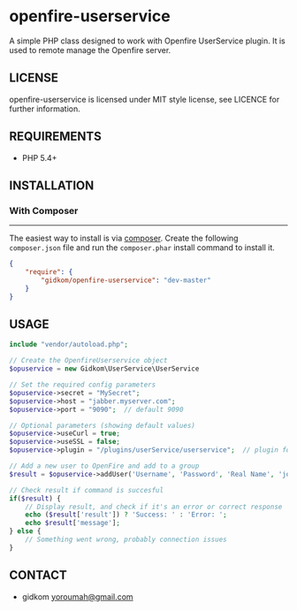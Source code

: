 openfire-userservice
=====================

A simple PHP class designed to work with Openfire UserService plugin. It is used to remote manage the Openfire server.

## LICENSE
openfire-userservice is licensed under MIT style license, see LICENCE for further information.

## REQUIREMENTS
- PHP 5.4+

## INSTALLATION

### With Composer
-------------
The easiest way to install is via [composer](http://getcomposer.org/). Create the following `composer.json` file and run the `composer.phar` install command to install it.

```json
{
    "require": {
        "gidkom/openfire-userservice": "dev-master"
    }
}
```

## USAGE
```php
include "vendor/autoload.php";

// Create the OpenfireUserservice object
$opuservice = new Gidkom\UserService\UserService

// Set the required config parameters
$opuservice->secret = "MySecret";
$opuservice->host = "jabber.myserver.com";
$opuservice->port = "9090";  // default 9090

// Optional parameters (showing default values)
$opuservice->useCurl = true;
$opuservice->useSSL = false;
$opuservice->plugin = "/plugins/userService/userservice";  // plugin folder location

// Add a new user to OpenFire and add to a group
$result = $opuservice->addUser('Username', 'Password', 'Real Name', 'johndoe@domain.com', array('Group 1'));

// Check result if command is succesful
if($result) {
    // Display result, and check if it's an error or correct response
    echo ($result['result']) ? 'Success: ' : 'Error: ';
    echo $result['message'];
} else {
    // Something went wrong, probably connection issues
}
```

## CONTACT
- gidkom <yoroumah@gmail.com>